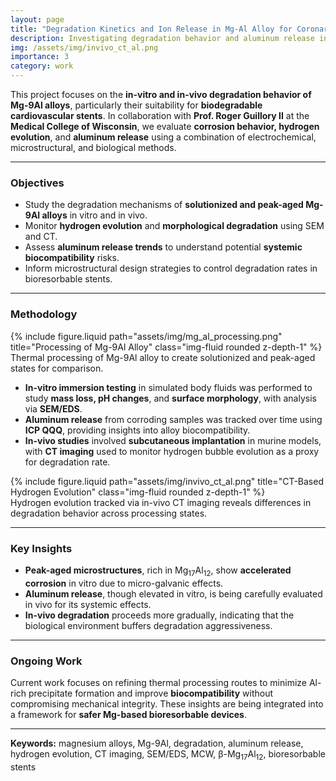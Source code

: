 ```yaml
---
layout: page
title: "Degradation Kinetics and Ion Release in Mg-Al Alloy for Coronary Stents: In-Vitro and In-Vivo Studies"
description: Investigating degradation behavior and aluminum release in Mg-9Al alloys for bioresorbable stent applications.
img: /assets/img/invivo_ct_al.png
importance: 3
category: work
---
```


This project focuses on the **in-vitro and in-vivo degradation behavior of Mg-9Al alloys**, particularly their suitability for **biodegradable cardiovascular stents**. In collaboration with **Prof. Roger Guillory II** at the **Medical College of Wisconsin**, we evaluate **corrosion behavior, hydrogen evolution**, and **aluminum release** using a combination of electrochemical, microstructural, and biological methods.

---

### Objectives

- Study the degradation mechanisms of **solutionized and peak-aged Mg-9Al alloys** in vitro and in vivo.
- Monitor **hydrogen evolution** and **morphological degradation** using SEM and CT.
- Assess **aluminum release trends** to understand potential **systemic biocompatibility** risks.
- Inform microstructural design strategies to control degradation rates in bioresorbable stents.

---

### Methodology

<div class="row justify-content-sm-center">
  <div class="col-sm-8 mt-3 mt-md-0">
    {% include figure.liquid path="assets/img/mg_al_processing.png" title="Processing of Mg-9Al Alloy" class="img-fluid rounded z-depth-1" %}
  </div>
</div>
<div class="caption">
  Thermal processing of Mg-9Al alloy to create solutionized and peak-aged states for comparison.
</div>

- **In-vitro immersion testing** in simulated body fluids was performed to study **mass loss, pH changes**, and **surface morphology**, with analysis via **SEM/EDS**.
- **Aluminum release** from corroding samples was tracked over time using **ICP QQQ**, providing insights into alloy biocompatibility.
- **In-vivo studies** involved **subcutaneous implantation** in murine models, with **CT imaging** used to monitor hydrogen bubble evolution as a proxy for degradation rate.

<div class="row justify-content-sm-center">
  <div class="col-sm-8 mt-3 mt-md-0">
    {% include figure.liquid path="assets/img/invivo_ct_al.png" title="CT-Based Hydrogen Evolution" class="img-fluid rounded z-depth-1" %}
  </div>
</div>
<div class="caption">
  Hydrogen evolution tracked via in-vivo CT imaging reveals differences in degradation behavior across processing states.
</div>

---

### Key Insights

- **Peak-aged microstructures**, rich in Mg<sub>17</sub>Al<sub>12</sub>, show **accelerated corrosion** in vitro due to micro-galvanic effects.
- **Aluminum release**, though elevated in vitro, is being carefully evaluated in vivo for its systemic effects.
- **In-vivo degradation** proceeds more gradually, indicating that the biological environment buffers degradation aggressiveness.

---

### Ongoing Work

Current work focuses on refining thermal processing routes to minimize Al-rich precipitate formation and improve **biocompatibility** without compromising mechanical integrity. These insights are being integrated into a framework for **safer Mg-based bioresorbable devices**.

---

**Keywords:** magnesium alloys, Mg-9Al, degradation, aluminum release, hydrogen evolution, CT imaging, SEM/EDS, MCW, β-Mg<sub>17</sub>Al<sub>12</sub>, bioresorbable stents

